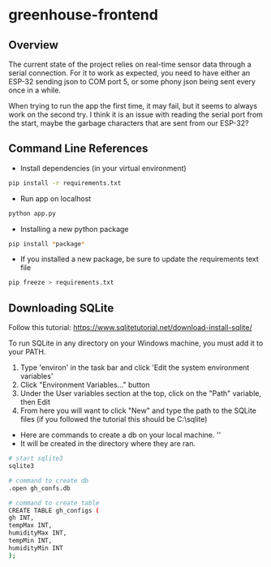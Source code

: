 # greenhouse-frontend

## Overview

The current state of the project relies on real-time sensor data through a serial connection. For it to work as expected, you need to have either an ESP-32 sending json to COM port 5, or some phony json being sent every once in a while. 

When trying to run the app the first time, it may fail, but it seems to always work on the second try. I think it is an issue with reading the serial port from the start, maybe the garbage characters that are sent from our ESP-32?

## Command Line References

* Install dependencies (in your virtual environment)
```bash
pip install -r requirements.txt
```

* Run app on localhost
```bash 
python app.py
```

* Installing a new python package
```bash
pip install *package*
```

* If you installed a new package, be sure to update the requirements text file
```bash
pip freeze > requirements.txt
```

## Downloading SQLite
Follow this tutorial: https://www.sqlitetutorial.net/download-install-sqlite/

To run SQLite in any directory on your Windows machine, you must add it to your PATH.
1. Type 'environ' in the task bar and click 'Edit the system environment variables'
2. Click "Environment Variables..." button
3. Under the User variables section at the top, click on the "Path" variable, then Edit
4. From here you will want to click "New" and type the path to the SQLite files (if you followed the tutorial this should be C:\sqlite)

* Here are commands to create a db on your local machine. ''
* It will be created in the directory where they are ran.

```bash
# start sqlite3
sqlite3

# command to create db
.open gh_confs.db

# command to create table
CREATE TABLE gh_configs (
gh INT,
tempMax INT,
humidityMax INT,
tempMin INT,
humidityMin INT
);
```
